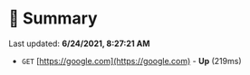 # 📖 Summary
Last updated: **6/24/2021, 8:27:21 AM**

- `GET` [https://google.com](https://google.com) - **Up** (219ms)
